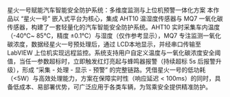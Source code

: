  星火一号赋能汽车智能安全防护系统：多维度监测与上位机预警一体化方案
本作品以 “星火一号” 嵌入式平台为核心，集成 AHT10 温湿度传感器与 MQ7 一氧化碳传感器，构建了一套轻量化的汽车智能安全防护系统。AHT10 实时采集车内温度（-40℃~ 85℃，精度 ±0.1℃）与湿度（仅作参考显示），MQ7 专注监测一氧化碳浓度，数据经星火一号预处理后，通过 LCD本地显示，并经串口传输至 LabVIEW 上位机实现远程监控。系统支持用户自定义温度与一氧化碳浓度安全阈值，当任一参数超标时，立即触发红灯亮起与蜂鸣器报警（持续超标 5s 后报警升级），形成 “采集 - 处理 - 显示 - 预警” 的完整链路。凭借星火一号的低功耗（<5W）与高效处理能力，方案在保障实时性（响应延迟 < 100ms）的同时，具备低成本、易部署优势，可广泛应用于各类车辆，为驾乘安全提供精准防护。
